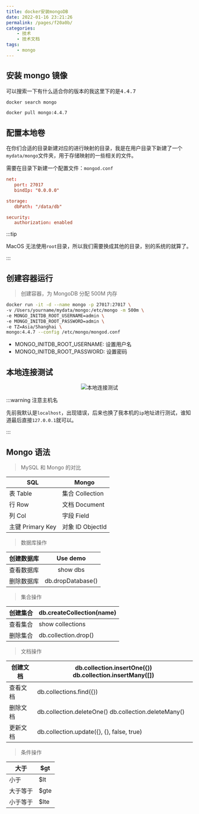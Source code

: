```yaml
---
title: docker安装mongoDB
date: 2022-01-16 23:21:26
permalink: /pages/f20a0b/
categories:
    - 技术
    - 技术文档
tags:
    - mongo
---
```


## 安装 mongo 镜像

可以搜索一下有什么适合你的版本的我这里下的是<kbd>4.4.7</kbd>

```bash
docker search mongo
```

```bash
docker pull mongo:4.4.7
```

## 配置本地卷

在你们合适的目录新建对应的进行映射的目录，我是在用户目录下新建了一个`mydata/mongo`文件夹，用于存储映射的一些相关的文件。

需要在目录下新建一个配置文件：`mongod.conf`

```conf
net:
   port: 27017
   bindIp: "0.0.0.0"

storage:
   dbPath: "/data/db"

security:
   authorization: enabled

```

:::tip

MacOS 无法使用`root`目录，所以我们需要换成其他的目录，别的系统的就算了。

:::

## 创建容器运行

> 创建容器，为 MongoDB 分配 500M 内存

```bash
docker run -it -d --name mongo -p 27017:27017 \
-v /Users/yourname/mydata/mongo:/etc/mongo -m 500m \
-e MONGO_INITDB_ROOT_USERNAME=admin \
-e MONGO_INITDB_ROOT_PASSWORD=admin \
-e TZ=Asia/Shanghai \
mongo:4.4.7 --config /etc/mongo/mongod.conf

```

-   MONGO_INITDB_ROOT_USERNAME: 设置用户名
-   MONGO_INITDB_ROOT_PASSWORD: 设置密码

## 本地连接测试

<p align="center"><img src="https://gitee.com/wxvirus/img/raw/master/img/20220116231846.png" alt="本地连接测试" /></p>

:::warning 注意主机名

先前我默认是`localhost`，出现错误，后来也换了我本机的`ip`地址进行测试，谁知道最后直接`127.0.0.1`就可以。

:::

## Mongo 语法

> MySQL 和 Mongo 的对比

| SQL              | Mongo            |
| ---------------- | ---------------- |
| 表 Table         | 集合 Collection  |
| 行 Row           | 文档 Document    |
| 列 Col           | 字段 Field       |
| 主键 Primary Key | 对象 ID ObjectId |

> 数据库操作

| 创建数据库 |     Use demo      |
| :--------: | :---------------: |
| 查看数据库 |     show dbs      |
| 删除数据库 | db.dropDatabase() |

> 集合操作

| 创建集合 | db.createCollection(name) |
| -------- | ------------------------- |
| 查看集合 | show collections          |
| 删除集合 | db.collection.drop()      |

> 文档操作

| 创建文档 | db.collection.insertOne({}) db.collection.insertMany([]) |
| -------- | -------------------------------------------------------- |
| 查看文档 | db.collections.find({})                                  |
| 删除文档 | db.collection.deleteOne() db.collection.deleteMany()     |
| 更新文档 | db.collection.update({}, {}, false, true)                |

> 条件操作

| 大于     | \$gt  |
| -------- | ----- |
| 小于     | \$lt  |
| 大于等于 | \$gte |
| 小于等于 | \$lte |
